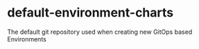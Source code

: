 # default-environment-charts
The default git repository used when creating new GitOps based Environments
